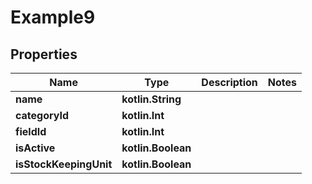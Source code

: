 
# Example9

## Properties
Name | Type | Description | Notes
------------ | ------------- | ------------- | -------------
**name** | **kotlin.String** |  | 
**categoryId** | **kotlin.Int** |  | 
**fieldId** | **kotlin.Int** |  | 
**isActive** | **kotlin.Boolean** |  | 
**isStockKeepingUnit** | **kotlin.Boolean** |  | 



